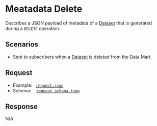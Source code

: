 # Meatadata Delete

Describes a JSON payload of metadata of a [Dataset](https://github.com/JiscRDSS/rdss-canonical-data-model/tree/master/properties/Dataset) that is generated during a `DELETE` operation.

## Scenarios

- Sent to subscribers when a [Dataset](https://github.com/JiscRDSS/rdss-canonical-data-model/tree/master/properties/Dataset) is deleted from the Data Mart.

## Request

- Example:&nbsp;&nbsp;&nbsp;[`request.json`](request.json)
- Schema:&nbsp;&nbsp;&nbsp;&nbsp;[`request_schema.json`](request_schema.json)

## Response

N/A.
